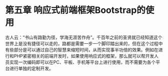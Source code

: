 # 第五章 响应式前端框架Bootstrap的使用

古人云：“书山有路勤为径，学海无涯苦作舟”。千百年之前的圣贤就已经知道这个世界上是没有捷径可以走的，路都是需要一步一个脚印踏出来的，但在这个过程中有些部分是可以通过自己的智慧来缩短时间，从而实现事半功倍的效果。例如在进行和PHP紧密相关的前端开发时，如果使用响应式的框架，那么就可以帮开发人员实现一次编码即可以在PC、平板、手机等平台上进行使用，而不需要为各个平台进行单独的定制开发。